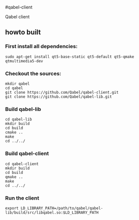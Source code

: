 #qabel-client

Qabel client

## howto built

### First install all dependencies:
`sudo apt-get install qt5-base-static qt5-default qt5-qmake qtmultimedia5-dev`

### Checkout the sources:
```
mkdir qabel
cd qabel
git clone https://github.com/Qabel/qabel-client.git 
git clone https://github.com/Qabel/qabel-lib.git
```

### Build qabel-lib
```
cd qabel-lib 
mkdir build
cd build
cmake ..
make
cd ../../
```

### Build qabel-client
```
cd qabel-client
mkdir build
cd build
qmake ..
make
cd ../../
```

### Run the client
`export LD_LIBRARY_PATH=/path/to/qabel/qabel-lib/build/src/libqabel.so:$LD_LIBRARY_PATH`
